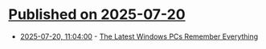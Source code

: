 # [Published on 2025-07-20](index.md)

* [2025-07-20, 11:04:00](https://soylentnews.org/article.pl?sid=25/07/19/0033258&from=rss) - [The Latest Windows PCs Remember Everything](https://soylentnews.org/article.pl?sid=25/07/19/0033258&from=rss)
